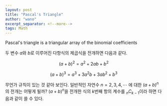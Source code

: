 ```yaml
---
layout: post
title: "Pascal's Triangle"
author: "wano"
excerpt_separator: <!--more-->
tags: Math
---
```


Pascal's triangle is a triangular array of the binomial coefficients<!--more-->

두 변수 $a$와 $b$로 이루어진 다항식의 제곱식을 전개하면 다음과 같다.

$$(a+b)^2 = a^2 + 2ab + b^2$$

$$(a+b)^3 = a^3 + 3a^2b + 3ab^2 + b^3$$

무언가 규칙이 있는 것 같아 보인다. 일반적인 자연수 $n = 2, 3, 4, \cdots$ 에 대한 $(a+b)^n$의 전개는 어떻게 될까? $(a+b)^n$을 전개한 식의 $k$번째 항의 계수를 ${}_n{C}_{k-1}$이라 하면 다음과 같이 쓸 수 있다.

